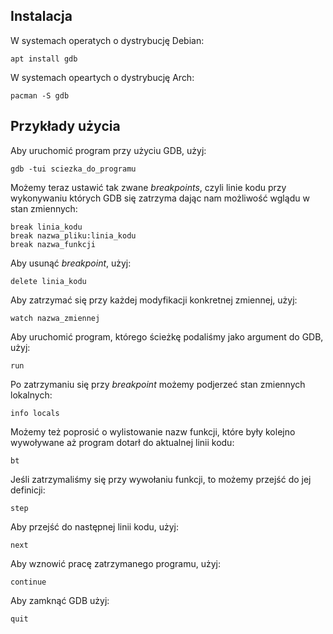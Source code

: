 ## Instalacja

W systemach operatych o dystrybucję Debian:
  
    apt install gdb
    
W systemach opeartych o dystrybucję Arch:

    pacman -S gdb


## Przykłady użycia


Aby uruchomić program przy użyciu GDB, użyj:

    gdb -tui sciezka_do_programu

Możemy teraz ustawić tak zwane *breakpoints*, czyli linie kodu przy wykonywaniu których GDB się zatrzyma dając nam możliwość wglądu w stan zmiennych:

    break linia_kodu
    break nazwa_pliku:linia_kodu
    break nazwa_funkcji

Aby usunąć *breakpoint*, użyj:

    delete linia_kodu
    
Aby zatrzymać się przy każdej modyfikacji konkretnej zmiennej, użyj:

    watch nazwa_zmiennej

Aby uruchomić program, którego ścieżkę podaliśmy jako argument do GDB, użyj:

    run

Po zatrzymaniu się przy *breakpoint* możemy podjerzeć stan zmiennych lokalnych:

    info locals

Możemy też poprosić o wylistowanie nazw funkcji, które były kolejno wywoływane aż program dotarł do aktualnej linii kodu:

    bt
    
Jeśli zatrzymaliśmy się przy wywołaniu funkcji, to możemy przejść do jej definicji:

    step

Aby przejść do następnej linii kodu, użyj:

    next

Aby wznowić pracę zatrzymanego programu, użyj:
    
    continue

Aby zamknąć GDB użyj:

    quit
